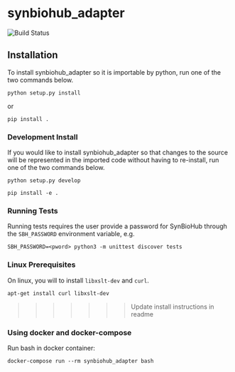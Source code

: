 
# synbiohub_adapter
![Build Status](https://api.travis-ci.com/SD2E/synbiohub_adapter.svg?branch=master)

## Installation


To install synbiohub_adapter so it is importable by python, run one
of the two commands below.

```
python setup.py install
```

or 

```
pip install .
```

### Development Install

If you would like to install synbiohub_adapter so that changes to the
source will be represented in the imported code without having to
re-install, run one of the two commands below.

```
python setup.py develop
```

```
pip install -e .
```

### Running Tests

Running tests requires the user provide a password for SynBioHub through the `SBH_PASSWORD` environment variable, e.g.

```
SBH_PASSWORD=<pword> python3 -m unittest discover tests
```

### Linux Prerequisites

On linux, you will to install `libxslt-dev` and `curl`.

```
apt-get install curl libxslt-dev
```
>>>>>>> Update install instructions in readme


### Using docker and docker-compose
Run bash in docker container:
```
docker-compose run --rm synbiohub_adapter bash
```
